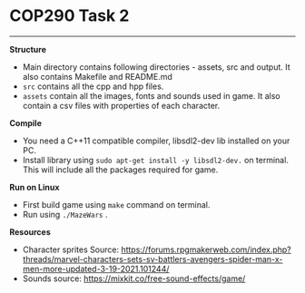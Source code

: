 # COP290 Task 2

---
 
**Structure**
* Main directory contains following directories - assets, src and output. It also contains Makefile and README.md
* ``src`` contains all the cpp and hpp files. 
* ``assets`` contain all the images, fonts and sounds used in game. It also contain a csv files with properties of each character.


**Compile**
* You need a C++11 compatible compiler, libsdl2-dev lib installed on your PC.
* Install library using ``sudo apt-get install -y libsdl2-dev.`` on terminal. This will include all the packages required for game.

**Run on Linux**
* First build game using ``make`` command on terminal.
* Run using ``./MazeWars`` .

**Resources**
* Character sprites Source: https://forums.rpgmakerweb.com/index.php?threads/marvel-characters-sets-sv-battlers-avengers-spider-man-x-men-more-updated-3-19-2021.101244/
* Sounds source: https://mixkit.co/free-sound-effects/game/

